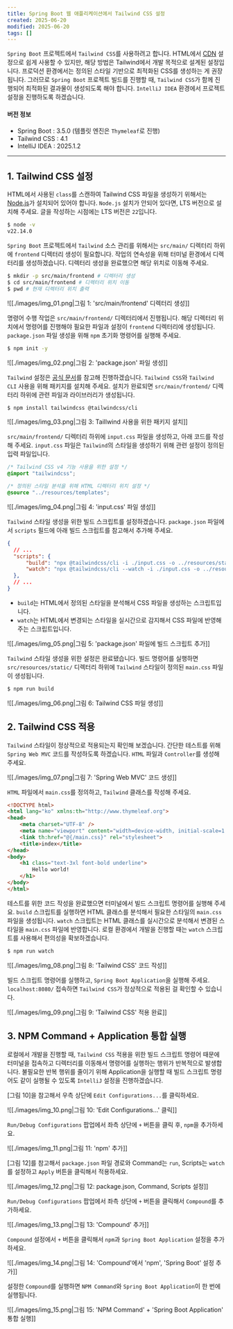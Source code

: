 ```yaml
---
title: Spring Boot 웹 애플리케이션에서 Tailwind CSS 설정
created: 2025-06-20
modified: 2025-06-20
tags: []
---
```


`Spring Boot` 프로젝트에서 `Tailwind CSS`를 사용하려고 합니다.
HTML에서 [CDN](https://tailwindcss.com/docs/installation/play-cdn) 설정으로 쉽게 사용할 수 있지만, 해당 방법은 Tailwind에서 개발 목적으로 설계된 설정입니다.
프로덕션 환경에서는 정의된 스타일 기반으로 최적화된 CSS를 생성하는 게 권장됩니다.
그러므로 `Spring Boot` 프로젝트 빌드를 진행할 때, `Tailwind CSS`가 함께 진행되어 최적화된 결과물이 생성되도록 해야 합니다.
`IntelliJ IDEA` 환경에서 프로젝트 설정을 진행하도록 하겠습니다.

#### 버전 정보
- Spring Boot : 3.5.0 (템플릿 엔진은 `Thymeleaf`로 진행)
- Tailwind CSS : 4.1
- IntelliJ IDEA : 2025.1.2

---

## 1. Tailwind CSS 설정

HTML에서 사용된 `class`를 스캔하여 Tailwind CSS 파일을 생성하기 위해서는 [Node.js](https://nodejs.org/ko/download)가 설치되어 있어야 합니다.
`Node.js` 설치가 안되어 있다면, LTS 버전으로 설치해 주세요. 글을 작성하는 시점에는 LTS 버전은 `22`입니다.
```bash
$ node -v
v22.14.0
```

`Spring Boot` 프로젝트에서 `Tailwind` 소스 관리를 위해서는 `src/main/` 디렉터리 하위에 `frontend` 디렉터리 생성이 필요합니다.
작업의 연속성을 위해 터미널 환경에서 디렉터리를 생성하겠습니다.
디렉터리 생성을 완료했으면 해당 위치로 이동해 주세요.

```bash
$ mkdir -p src/main/frontend # 디렉터리 생성
$ cd src/main/frontend # 디렉터리 위치 이동
$ pwd # 현재 디렉터리 위치 출력
```

![[./images/img_01.png|그림 1: 'src/main/frontend' 디렉터리 생성]]

명령어 수행 작업은 `src/main/frontend/` 디렉터리에서 진행됩니다.
해당 디렉터리 위치에서 명령어를 진행해야 필요한 파일과 설정이 `frontend` 디렉터리에 생성됩니다.
`package.json` 파일 생성을 위해 `npm` 초기화 명령어를 실행해 주세요.

```bash
$ npm init -y
```

![[./images/img_02.png|그림 2: 'package.json' 파일 생성]]

`Tailwind` 설정은 [공식 문서](https://tailwindcss.com/docs/installation/tailwind-cli)를 참고해 진행하겠습니다.
`Tailwind CSS`와 `Tailwind CLI` 사용을 위해 패키지를 설치해 주세요.
설치가 완료되면 `src/main/frontend/` 디렉터리 하위에 관련 파일과 라이브러리가 생성됩니다.

```bash
$ npm install tailwindcss @tailwindcss/cli
```

![[./images/img_03.png|그림 3: Taillwind 사용을 위한 패키지 설치]]

`src/main/frontend/` 디렉터리 하위에 `input.css` 파일을 생성하고, 아래 코드를 작성해 주세요.
`input.css` 파일은 `Tailwind`의 스타일을 생성하기 위해 관련 설정이 정의된 입력 파일입니다.

```css title="input.css"
/* Tailwind CSS v4 기능 사용을 위한 설정 */
@import "tailwindcss";

/* 정의된 스타일 분석을 위해 HTML 디렉터리 위치 설정 */
@source "../resources/templates";
```

![[./images/img_04.png|그림 4: 'input.css' 파일 생성]]

`Tailwind` 스타일 생성을 위한 빌드 스크립트를 설정하겠습니다.
`package.json` 파일에서 `scripts` 필드에 아래 빌드 스크립트를 참고해서 추가해 주세요.

```json title="package.json"
{
  // ...
  "scripts": {
      "build": "npx @tailwindcss/cli -i ./input.css -o ../resources/static/css/main.css --minify",
      "watch": "npx @tailwindcss/cli --watch -i ./input.css -o ../resources/static/css/main.css --minify"
  },
  // ...
}
```

- `build`는 HTML에서 정의된 스타일을 분석해서 CSS 파일을 생성하는 스크립트입니다.
- `watch`는 HTML에서 변경되는 스타일을 실시간으로 감지해서 CSS 파일에 반영해주는 스크립트입니다.

![[./images/img_05.png|그림 5: 'package.json' 파일에 빌드 스크립트 추가]]

`Tailwind` 스타일 생성을 위한 설정은 완료됐습니다.
빌드 명령어를 실행하면 `src/resources/static/` 디렉터리 하위에 `Tailwind` 스타일이 정의된 `main.css` 파일이 생성됩니다.

```bash
$ npm run build
```

![[./images/img_06.png|그림 6: Tailwind CSS 파일 생성]]

## 2. Tailwind CSS 적용

`Tailwind` 스타일이 정상적으로 적용되는지 확인해 보겠습니다.
간단한 테스트를 위해 `Spring Web MVC` 코드를 작성하도록 하겠습니다.
`HTML` 파일과 `Controller`를 생성해 주세요.

![[./images/img_07.png|그림 7: 'Spring Web MVC' 코드 생성]]

`HTML` 파일에서 `main.css`를 정의하고, `Tailwind` 클래스를 작성해 주세요.

```html title="index.html"
<!DOCTYPE html>
<html lang="ko" xmlns:th="http://www.thymeleaf.org">
<head>
    <meta charset="UTF-8" />
    <meta name="viewport" content="width=device-width, initial-scale=1.0" />
    <link th:href="@{/main.css}" rel="stylesheet">
    <title>index</title>
</head>
<body>
    <h1 class="text-3xl font-bold underline">
        Hello world!
    </h1>
</body>
</html>
```

테스트를 위한 코드 작성을 완료했으면 터미널에서 빌드 스크립트 명령어를 실행해 주세요.
`build` 스크립트를 실행하면 HTML 클래스를 분석해서 필요한 스타일의 `main.css` 파일을 생성됩니다.
`watch` 스크립트는 HTML 클래스를 실시간으로 분석해서 변경된 스타일을 `main.css` 파일에 반영합니다.
로컬 환경에서 개발을 진행할 때는 `watch` 스크립트를 사용해서 편의성을 확보하겠습니다.

```bash
$ npm run watch
```

![[./images/img_08.png|그림 8: 'Tailwind CSS' 코드 작성]]

빌드 스크립트 명령어를 실행하고, `Spring Boot Application`을 실행해 주세요.
`localhost:8080/` 접속하면 `Tailwind CSS`가 정상적으로 적용된 걸 확인할 수 있습니다.

![[./images/img_09.png|그림 9: 'Tailwind CSS' 적용 완료]]

## 3. NPM Command + Application 통합 실행

로컬에서 개발을 진행할 때, `Tailwind CSS` 적용을 위한 빌드 스크립트 명령어 때문에 터미널을 접속하고
디렉터리를 이동해서 명령어를 실행하는 행위가 반복적으로 발생합니다.
불필요한 반복 행위를 줄이기 위해 Application을 실행할 때 빌드 스크립트 명령어도 같이 실행될 수 있도록 `IntelliJ` 설정을 진행하겠습니다.

[그림 10]을 참고해서 우측 상단에 `Edit Configurations...`를 클릭하세요.

![[./images/img_10.png|그림 10: 'Edit Configurations...' 클릭]]

`Run/Debug Configurations` 팝업에서 좌측 상단에 `+` 버튼을 클릭 후, `npm`을 추가하세요.

![[./images/img_11.png|그림 11: 'npm' 추가]]

[그림 12]를 참고해서 `package.json` 파일 경로와 Command는 `run`, Scripts는 `watch`를 설정하고 `Apply` 버튼을 클릭해서 적용하세요.

![[./images/img_12.png|그림 12: package.json, Command, Scripts 설정]]

`Run/Debug Configurations` 팝업에서 좌측 상단에 `+` 버튼을 클릭해서 `Compound`를 추가하세요.

![[./images/img_13.png|그림 13: 'Compound' 추가]]

`Compound` 설정에서 `+` 버튼을 클릭해서 `npm`과 `Spring Boot Application` 설정을 추가하세요.

![[./images/img_14.png|그림 14: 'Compound'에서 'npm', 'Spring Boot' 설정 추가]]

설정한 `Compound`를 실행하면 `NPM Command`와 `Spring Boot Application`이 한 번에 실행됩니다.

![[./images/img_15.png|그림 15: 'NPM Command' + 'Spring Boot Application' 통합 실행]]